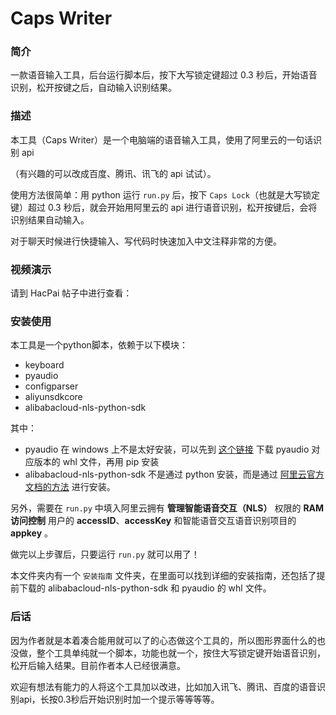 # Caps Writer

### 简介

一款语音输入工具，后台运行脚本后，按下大写锁定键超过 0.3 秒后，开始语音识别，松开按键之后，自动输入识别结果。

### 描述

本工具（Caps Writer）是一个电脑端的语音输入工具，使用了阿里云的一句话识别 api

（有兴趣的可以改成百度、腾讯、讯飞的 api 试试）。

使用方法很简单：用 python 运行 `run.py` 后，按下 `Caps Lock`（也就是大写锁定键）超过 0.3 秒后，就会开始用阿里云的 api 进行语音识别，松开按键后，会将识别结果自动输入。

对于聊天时候进行快捷输入、写代码时快速加入中文注释非常的方便。

### 视频演示

请到 HacPai 帖子中进行查看：

### 安装使用

本工具是一个python脚本，依赖于以下模块：

- keyboard
- pyaudio
- configparser
- aliyunsdkcore
- alibabacloud-nls-python-sdk

其中：

- pyaudio 在 windows 上不是太好安装，可以先到 [这个链接](https://www.lfd.uci.edu/~gohlke/pythonlibs) 下载 pyaudio 对应版本的 whl 文件，再用 pip 安装
- alibabacloud-nls-python-sdk 不是通过 python 安装，而是通过 [阿里云官方文档的方法](https://help.aliyun.com/document_detail/120693.html) 进行安装。

另外，需要在 `run.py` 中填入阿里云拥有 **管理智能语音交互（NLS）** 权限的 **RAM访问控制** 用户的 **accessID**、**accessKey** 和智能语音交互语音识别项目的 **appkey** 。

做完以上步骤后，只要运行 `run.py` 就可以用了！

本文件夹内有一个 `安装指南` 文件夹，在里面可以找到详细的安装指南，还包括了提前下载的 alibabacloud-nls-python-sdk 和 pyaudio 的 whl 文件。

### 后话

因为作者就是本着凑合能用就可以了的心态做这个工具的，所以图形界面什么的也没做，整个工具单纯就一个脚本，功能也就一个，按住大写锁定键开始语音识别，松开后输入结果。目前作者本人已经很满意。

欢迎有想法有能力的人将这个工具加以改进，比如加入讯飞、腾讯、百度的语音识别api，长按0.3秒后开始识别时加一个提示等等等等。
